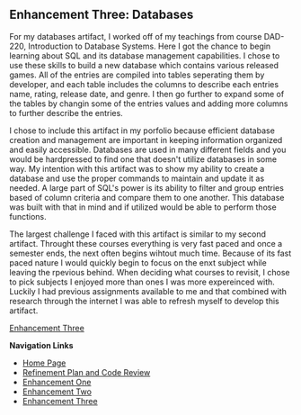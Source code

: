## Enhancement Three: Databases
For my databases artifact, I worked off of my teachings from course DAD-220, Introduction to Database Systems. Here I got the chance to begin learning about SQL and its database management capabilities. I chose to use these skills to build a new database which contains various released games. All of the entries are compiled into tables seperating them by developer, and each table includes the columns to describe each entries name, rating, release date, and genre. I then go further to expand some of the tables by changin some of the entries values and adding more columns to further describe the entries.  
  
I chose to include this artifact in my porfolio because efficient database creation and management are important in keeping information organized and easily accessible. Databases are used in many different fields and you would be hardpressed to find one that doesn't utilize databases in some way. My intention with this artifact was to show my ability to create a database and use the proper commands to maintain and update it as needed. A large part of SQL's power is its ability to filter and group entries based of column criteria and compare them to one another. This database was built with that in mind and if utilized would be able to perform those functions. 
  
The largest challenge I faced with this artifact is similar to my second artifact. Throught these courses everything is very fast paced and once a semester ends, the next often begins wihtout much time. Because of its fast paced nature I would quickly begin to focus on the enxt subject while leaving the rpevious behind. When deciding what courses to revisit, I chose to pick subjects I enjoyed more than ones I was more expereinced with. Luckily I had previous assignments available to me and that combined with research through the internet I was able to refresh myself to develop this artifact.   
  
<a href="Enhancement3.txt">Enhancement Three</a>

**Navigation Links**<br>  
* [Home Page](https://sammy-lopez.github.io/index.md.html)<br>
* [Refinement Plan and Code Review](https://sammy-lopez.github.io/CodeReview.html)<br>
* [Enhancement One](https://sammy-lopez.github.io/EnhancementOne.html)<br>
* [Enhancement Two](https://sammy-lopez.github.io/EnhancementTwo.html)<br>
* [Enhancement Three](https://sammy-lopez.github.io/EnhancementThree.html)<br>
